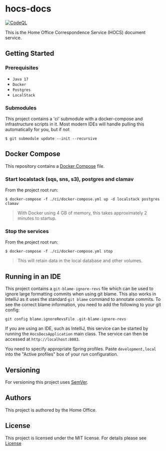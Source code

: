 # hocs-docs

[![CodeQL](https://github.com/UKHomeOffice/hocs-docs/actions/workflows/codeql-analysis.yml/badge.svg)](https://github.com/UKHomeOffice/hocs-docs/actions/workflows/codeql-analysis.yml)

This is the Home Office Correspondence Service (HOCS) document service.

## Getting Started

### Prerequisites

* ```Java 17```
* ```Docker```
* ```Postgres```
* ```LocalStack```

### Submodules

This project contains a 'ci' submodule with a docker-compose and infrastructure scripts in it.
Most modern IDEs will handle pulling this automatically for you, but if not

```console
$ git submodule update --init --recursive
```

## Docker Compose

This repository contains a [Docker Compose](https://docs.docker.com/compose/)
file.

### Start localstack (sqs, sns, s3), postgres and clamav

From the project root run:

```console
$ docker-compose -f ./ci/docker-compose.yml up -d localstack postgres clamav
```

> With Docker using 4 GB of memory, this takes approximately 2 minutes to startup.

### Stop the services

From the project root run:

```console
$ docker-compose -f ./ci/docker-compose.yml stop
```

> This will retain data in the local database and other volumes.

## Running in an IDE

This project contains a `git-blame-ignore-revs` file which can be used to ignore large formatting commits when using git blame. This also works in IntelliJ as it uses the standard `git blame` command to annotate commits.
To see the correct blame information, you need to add the following to your git config:

``` console
git config blame.ignoreRevsFile .git-blame-ignore-revs
```

If you are using an IDE, such as IntelliJ, this service can be started by running the ```HocsDocsApplication``` main
class.
The service can then be accessed at ```http://localhost:8083```.

You need to specify appropriate Spring profiles.
Paste `development,local` into the "Active profiles" box of your run configuration.

## Versioning

For versioning this project uses [SemVer](https://semver.org/).

## Authors

This project is authored by the Home Office.

## License

This project is licensed under the MIT license. For details please see [License](LICENSE)
